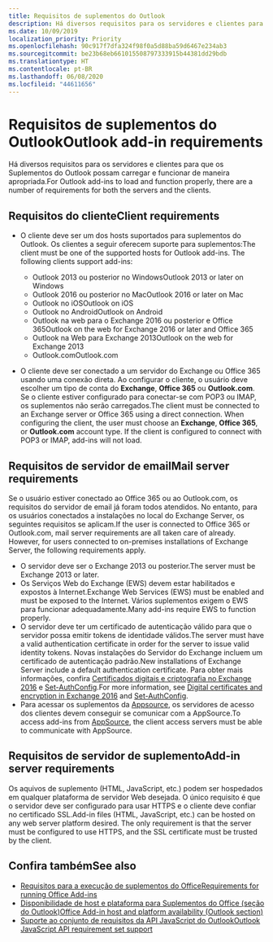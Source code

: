 ```yaml
---
title: Requisitos de suplementos do Outlook
description: Há diversos requisitos para os servidores e clientes para que os Suplementos do Outlook possam carregar e funcionar de maneira apropriada.
ms.date: 10/09/2019
localization_priority: Priority
ms.openlocfilehash: 90c917f7dfa324f98f0a5d88ba59d6467e234ab3
ms.sourcegitcommit: be23b68eb661015508797333915b44381dd29bdb
ms.translationtype: HT
ms.contentlocale: pt-BR
ms.lasthandoff: 06/08/2020
ms.locfileid: "44611656"
---
```

# <a name="outlook-add-in-requirements"></a><span data-ttu-id="444bf-103">Requisitos de suplementos do Outlook</span><span class="sxs-lookup"><span data-stu-id="444bf-103">Outlook add-in requirements</span></span>

<span data-ttu-id="444bf-104">Há diversos requisitos para os servidores e clientes para que os Suplementos do Outlook possam carregar e funcionar de maneira apropriada.</span><span class="sxs-lookup"><span data-stu-id="444bf-104">For Outlook add-ins to load and function properly, there are a number of requirements for both the servers and the clients.</span></span>

## <a name="client-requirements"></a><span data-ttu-id="444bf-105">Requisitos do cliente</span><span class="sxs-lookup"><span data-stu-id="444bf-105">Client requirements</span></span>

- <span data-ttu-id="444bf-106">O cliente deve ser um dos hosts suportados para suplementos do Outlook. Os clientes a seguir oferecem suporte para suplementos:</span><span class="sxs-lookup"><span data-stu-id="444bf-106">The client must be one of the supported hosts for Outlook add-ins. The following clients support add-ins:</span></span>

   - <span data-ttu-id="444bf-107">Outlook 2013 ou posterior no Windows</span><span class="sxs-lookup"><span data-stu-id="444bf-107">Outlook 2013 or later on Windows</span></span>
   - <span data-ttu-id="444bf-108">Outlook 2016 ou posterior no Mac</span><span class="sxs-lookup"><span data-stu-id="444bf-108">Outlook 2016 or later on Mac</span></span>
   - <span data-ttu-id="444bf-109">Outlook no iOS</span><span class="sxs-lookup"><span data-stu-id="444bf-109">Outlook on iOS</span></span>
   - <span data-ttu-id="444bf-110">Outlook no Android</span><span class="sxs-lookup"><span data-stu-id="444bf-110">Outlook on Android</span></span>
   - <span data-ttu-id="444bf-111">Outlook na web para o Exchange 2016 ou posterior e Office 365</span><span class="sxs-lookup"><span data-stu-id="444bf-111">Outlook on the web for Exchange 2016 or later and Office 365</span></span>
   - <span data-ttu-id="444bf-112">Outlook na Web para Exchange 2013</span><span class="sxs-lookup"><span data-stu-id="444bf-112">Outlook on the web for Exchange 2013</span></span>
   - <span data-ttu-id="444bf-113">Outlook.com</span><span class="sxs-lookup"><span data-stu-id="444bf-113">Outlook.com</span></span>

- <span data-ttu-id="444bf-p101">O cliente deve ser conectado a um servidor do Exchange ou Office 365 usando uma conexão direta. Ao configurar o cliente, o usuário deve escolher um tipo de conta do **Exchange**, **Office 365** ou **Outlook.com**. Se o cliente estiver configurado para conectar-se com POP3 ou IMAP, os suplementos não serão carregados.</span><span class="sxs-lookup"><span data-stu-id="444bf-p101">The client must be connected to an Exchange server or Office 365 using a direct connection. When configuring the client, the user must choose an **Exchange**, **Office 365**, or **Outlook.com** account type. If the client is configured to connect with POP3 or IMAP, add-ins will not load.</span></span>

## <a name="mail-server-requirements"></a><span data-ttu-id="444bf-117">Requisitos de servidor de email</span><span class="sxs-lookup"><span data-stu-id="444bf-117">Mail server requirements</span></span>

<span data-ttu-id="444bf-p102">Se o usuário estiver conectado ao Office 365 ou ao Outlook.com, os requisitos do servidor de email já foram todos atendidos. No entanto, para os usuários conectados a instalações no local do Exchange Server, os seguintes requisitos se aplicam.</span><span class="sxs-lookup"><span data-stu-id="444bf-p102">If the user is connected to Office 365 or Outlook.com, mail server requirements are all taken care of already. However, for users connected to on-premises installations of Exchange Server, the following requirements apply.</span></span>

- <span data-ttu-id="444bf-120">O servidor deve ser o Exchange 2013 ou posterior.</span><span class="sxs-lookup"><span data-stu-id="444bf-120">The server must be Exchange 2013 or later.</span></span>
- <span data-ttu-id="444bf-121">Os Serviços Web do Exchange (EWS) devem estar habilitados e expostos à Internet.</span><span class="sxs-lookup"><span data-stu-id="444bf-121">Exchange Web Services (EWS) must be enabled and must be exposed to the Internet.</span></span> <span data-ttu-id="444bf-122">Vários suplementos exigem o EWS para funcionar adequadamente.</span><span class="sxs-lookup"><span data-stu-id="444bf-122">Many add-ins require EWS to function properly.</span></span>
- <span data-ttu-id="444bf-123">O servidor deve ter um certificado de autenticação válido para que o servidor possa emitir tokens de identidade válidos.</span><span class="sxs-lookup"><span data-stu-id="444bf-123">The server must have a valid authentication certificate in order for the server to issue valid identity tokens.</span></span> <span data-ttu-id="444bf-124">Novas instalações do Servidor do Exchange incluem um certificado de autenticação padrão.</span><span class="sxs-lookup"><span data-stu-id="444bf-124">New installations of Exchange Server include a default authentication certificate.</span></span> <span data-ttu-id="444bf-125">Para obter mais informações, confira [Certificados digitais e criptografia no Exchange 2016](/Exchange/architecture/client-access/certificates) e [Set-AuthConfig](/powershell/module/exchange/organization/Set-AuthConfig).</span><span class="sxs-lookup"><span data-stu-id="444bf-125">For more information, see [Digital certificates and encryption in Exchange 2016](/Exchange/architecture/client-access/certificates) and [Set-AuthConfig](/powershell/module/exchange/organization/Set-AuthConfig).</span></span>
- <span data-ttu-id="444bf-126">Para acessar os suplementos da [Appsource](https://appsource.microsoft.com/marketplace/apps?product=office&page=1&src=office&corrid=a35323d5-0e3d-4cc0-ba44-57537d74aae8&omexanonuid=581941df-1c6f-4eda-89e7-651af8aeaeb2), os servidores de acesso dos clientes devem conseguir se comunicar com a AppSource.</span><span class="sxs-lookup"><span data-stu-id="444bf-126">To access add-ins from [AppSource](https://appsource.microsoft.com/marketplace/apps?product=office&page=1&src=office&corrid=a35323d5-0e3d-4cc0-ba44-57537d74aae8&omexanonuid=581941df-1c6f-4eda-89e7-651af8aeaeb2), the client access servers must be able to communicate with AppSource.</span></span>

## <a name="add-in-server-requirements"></a><span data-ttu-id="444bf-127">Requisitos de servidor de suplemento</span><span class="sxs-lookup"><span data-stu-id="444bf-127">Add-in server requirements</span></span>

<span data-ttu-id="444bf-p105">Os aquivos de suplemento (HTML, JavaScript, etc.) podem ser hospedados em qualquer plataforma de servidor Web desejada. O único requisito é que o servidor deve ser configurado para usar HTTPS e o cliente deve confiar no certificado SSL.</span><span class="sxs-lookup"><span data-stu-id="444bf-p105">Add-in files (HTML, JavaScript, etc.) can be hosted on any web server platform desired. The only requirement is that the server must be configured to use HTTPS, and the SSL certificate must be trusted by the client.</span></span>

## <a name="see-also"></a><span data-ttu-id="444bf-130">Confira também</span><span class="sxs-lookup"><span data-stu-id="444bf-130">See also</span></span>

- [<span data-ttu-id="444bf-131">Requisitos para a execução de suplementos do Office</span><span class="sxs-lookup"><span data-stu-id="444bf-131">Requirements for running Office Add-ins</span></span>](../concepts/requirements-for-running-office-add-ins.md)
- [<span data-ttu-id="444bf-132">Disponibilidade de host e plataforma para Suplementos do Office (seção do Outlook)</span><span class="sxs-lookup"><span data-stu-id="444bf-132">Office Add-in host and platform availability (Outlook section)</span></span>](../overview/office-add-in-availability.md#outlook)
- [<span data-ttu-id="444bf-133">Suporte ao conjunto de requisitos da API JavaScript do Outlook</span><span class="sxs-lookup"><span data-stu-id="444bf-133">Outlook JavaScript API requirement set support</span></span>](../reference/requirement-sets/outlook-api-requirement-sets.md#requirement-sets-supported-by-exchange-servers-and-outlook-clients)
